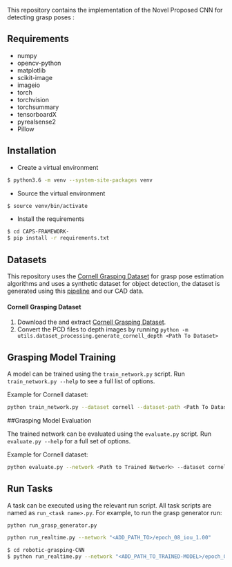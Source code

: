 

This repository contains the implementation of the Novel Proposed CNN for detecting grasp poses : 


## Requirements

- numpy
- opencv-python
- matplotlib
- scikit-image
- imageio
- torch
- torchvision
- torchsummary
- tensorboardX
- pyrealsense2
- Pillow


## Installation

- Create a virtual environment
```bash
$ python3.6 -m venv --system-site-packages venv
```

- Source the virtual environment
```bash
$ source venv/bin/activate
```

- Install the requirements
```bash
$ cd CAPS-FRAMEWORK- 
$ pip install -r requirements.txt
```


## Datasets

This repository uses the [Cornell Grasping Dataset](https://www.kaggle.com/oneoneliu/cornell-grasp) for grasp pose estimation algorithms
and uses a synthetic dataset for object detection, the dataset is generated using this [pipeline](https://github.com/KulunuOS/gazebo_dataset_generation) and our CAD data.  


#### Cornell Grasping Dataset

1. Download the and extract [Cornell Grasping Dataset](https://www.kaggle.com/oneoneliu/cornell-grasp). 
2. Convert the PCD files to depth images by running `python -m utils.dataset_processing.generate_cornell_depth <Path To Dataset>`


## Grasping Model Training

A model can be trained using the `train_network.py` script.  Run `train_network.py --help` to see a full list of options.

Example for Cornell dataset:

```bash
python train_network.py --dataset cornell --dataset-path <Path To Dataset> --description training_cornell
```

##Grasping Model Evaluation

The trained network can be evaluated using the `evaluate.py` script.  Run `evaluate.py --help` for a full set of options.

Example for Cornell dataset:

```bash
python evaluate.py --network <Path to Trained Network> --dataset cornell --dataset-path <Path to Dataset> --iou-eval
```


## Run Tasks
A task can be executed using the relevant run script. All task scripts are named as `run_<task name>.py`. For example, to run the grasp generator run:
```bash
python run_grasp_generator.py
```
```bash
python run_realtime.py --network "<ADD_PATH_TO>/epoch_08_iou_1.00"

```

```bash
$ cd robotic-grasping-CNN
$ python run_realtime.py --network "<ADD_PATH_TO_TRAINED-MODEL>/epoch_08_iou_1.00"
```


